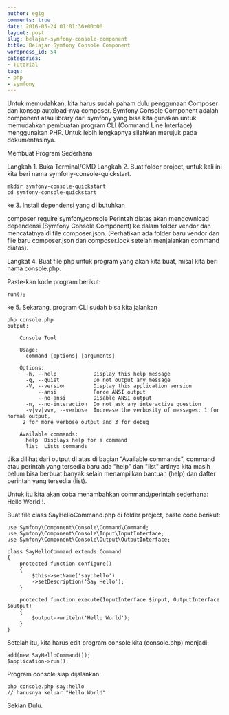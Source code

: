 ```yaml
---
author: egig
comments: true
date: 2016-05-24 01:01:36+00:00
layout: post
slug: belajar-symfony-console-component
title: Belajar Symfony Console Component
wordpress_id: 54
categories:
- Tutorial
tags:
- php
- symfony
---
```


Untuk memudahkan, kita harus sudah paham dulu penggunaan Composer dan konsep autoload-nya composer.
Symfony Console Component adalah component atau library dari symfony yang bisa kita gunakan untuk memudahkan pembuatan program CLI (Command Line Interface) menggunakan PHP. Untuk lebih lengkapnya silahkan merujuk pada dokumentasinya.
<!-- more -->


Membuat Program Sederhana

Langkah 1. Buka Terminal/CMD
Langkah 2. Buat folder project, untuk kali ini kita beri nama symfony-console-quickstart.


    
    
    mkdir symfony-console-quickstart
    cd symfony-console-quickstart
    



ke 3. Install dependensi yang di butuhkan

composer require symfony/console
Perintah diatas akan mendownload dependensi (Symfony Console Component) ke dalam folder vendor dan mencatatnya di file composer.json. (Perhatikan ada folder baru vendor dan file baru composer.json dan composer.lock setelah menjalankan command diatas).

Langkat 4. Buat file php untuk program yang akan kita buat, misal kita beri nama console.php.

Paste-kan kode program berikut:


    
    
    run();
    



ke 5. Sekarang, program CLI sudah bisa kita jalankan


    
    
    php console.php
    output:
    
        Console Tool
    
        Usage:
          command [options] [arguments]
    
        Options:
          -h, --help            Display this help message
          -q, --quiet           Do not output any message
          -V, --version         Display this application version
              --ansi            Force ANSI output
              --no-ansi         Disable ANSI output
          -n, --no-interaction  Do not ask any interactive question
          -v|vv|vvv, --verbose  Increase the verbosity of messages: 1 for normal output,
         2 for more verbose output and 3 for debug
    
        Available commands:
          help  Displays help for a command
          list  Lists commands
    



Jika dilihat dari output di atas di bagian "Available commands", command atau perintah yang tersedia baru ada "help" dan "list" artinya kita masih belum bisa berbuat banyak selain menampilkan bantuan (help) dan dafter perintah yang tersedia (list).

Untuk itu kita akan coba menambahkan command/perintah sederhana: Hello World !.

Buat file class SayHelloCommand.php di folder project, paste code berikut:


    
    
    use Symfony\Component\Console\Command\Command;
    use Symfony\Component\Console\Input\InputInterface;
    use Symfony\Component\Console\Output\OutputInterface;
    
    class SayHelloCommand extends Command
    {
        protected function configure()
        {
            $this->setName('say:hello')
            ->setDescription('Say Hello');
        }
    
        protected function execute(InputInterface $input, OutputInterface $output)
        {
            $output->writeln('Hello World');
        }
    }
    



Setelah itu, kita harus edit program console kita (console.php) menjadi:


    
    
    add(new SayHelloCommand());
    $application->run();
    



Program console siap dijalankan:


    
    
    php console.php say:hello
    // harusnya keluar "Hello World"
    



Sekian Dulu.
